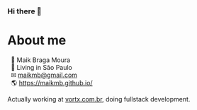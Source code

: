 ### Hi there 👋

# About me

&nbsp;&nbsp;👨 Maik Braga Moura
<br>&nbsp;&nbsp;📌 Living in São Paulo
<br>&nbsp;&nbsp;✉ maikmb@gmail.com
<br>&nbsp;&nbsp;🌎 https://maikmb.github.io/

Actually working at [vortx.com.br](Vórtx), doing fullstack development.
